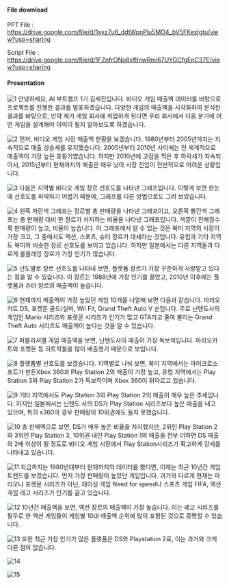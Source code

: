 #### File download
PPT File : https://drive.google.com/file/d/1syz7u6_ddtWpnPlu5MO4_bV5FKexIgtu/view?usp=sharing

Script File : https://drive.google.com/file/d/1FZnfrONo8xfIInwRmi67UYGCfgEpC37E/view?usp=sharing


#### Presentation

![1](https://user-images.githubusercontent.com/63702924/105462373-dff18600-5cd1-11eb-9033-0e362f63758c.PNG)
안녕하세요, AI 부트캠프 1기 김세진입니다.
비디오 게임 매출액 데이터를 바탕으로 프로젝트를 진행한 결과를 발표하겠습니다. 
다양한 게임의 매출액을 시각화하여 분석한 결과를 바탕으로, 만약 제가 게임 회사에 취업하게 된다면 우리 회사에서 다음 분기에 어떤 게임을 설계해야 이익이 될지 알아보도록 하겠습니다.


![2](https://user-images.githubusercontent.com/63702924/105462380-e253e000-5cd1-11eb-8dc8-3223e4aa284f.PNG)
먼저, 비디오 게임 시장 매출액 현황을 보겠습니다. 1980년부터 2005년까지는 지속적으로 매출 상승세를 유지했습니다. 2005년부터 2010년 사이에는 전 세계적으로 매출액이 가장 높은 호황기였습니다. 하지만 2010년에 고점을 찍은 후 하락세가 지속되어서, 2015년부터 현재까지의 매출은 매우 낮아 시장 진입이 전반적으로 어려운 상황입니다.


![3](https://user-images.githubusercontent.com/63702924/105462381-e3850d00-5cd1-11eb-8e95-8a1e50f7ceda.PNG)
다음은 지역별 비디오 게임 장르 선호도를 나타낸 그래프입니다. 이렇게 보면 한눈에 선호도를 파악하기 어렵기 때문에, 그래프를 다른 방법으로도 그려 보았습니다.


![4](https://user-images.githubusercontent.com/63702924/105462387-e41da380-5cd1-11eb-82fe-9b1eb9627bfc.PNG)
왼쪽 파란색 그래프는 장르별 총 판매량을 나타낸 그래프이고, 오른쪽 빨간색 그래프는 총 판매량 대비 한 장르가 차지하는 비율을 나타낸 그래프입니다. 색깔이 진해질수록 판매량이 높고, 비율이 높습니다.
이 그래프에서 알 수 있는 것은 북미 지역의 시장이 가장 크고, 그 중에서도 액션, 스포츠, 슈터 장르가 대세라는 것입니다. 유럽과 기타 지역도 북미와 비슷한 장르 선호도를 보이고 있습니다. 하지만 일본에서는 다른 지역들과 다르게 롤플레잉 장르가 가장 인기가 많습니다. 


![5](https://user-images.githubusercontent.com/63702924/105462394-e5e76700-5cd1-11eb-991a-b0642eb2eab6.PNG)
년도별로 장르 선호도를 나타내 보면, 플랫폼 장르가 가장 꾸준하게 사랑받고 있다는 점을 알 수 있습니다. 이 장르는 1988년에 가장 인기를 끌었고, 2010년 이후에는 플랫폼과 슈터 장르의 매출액이 높습니다.


![6](https://user-images.githubusercontent.com/63702924/105462414-f13a9280-5cd1-11eb-88b4-44c9c6245b0e.PNG)
현재까지 매출액이 가장 높았던 게임 10개를 나열해 보면 다음과 같습니다. 마리오카트 DS, 포켓몬 골드/실버, Wii Fit, Grand Theft Auto V 순입니다. 주로 닌텐도사의 게임인 Mario 시리즈와 포켓몬 시리즈가 인기가 많고 GTA라고 줄여 불리는 Grand Theft Auto 시리즈도 매출액이 높다는 것을 알 수 있습니다. 

![7](https://user-images.githubusercontent.com/63702924/105462417-f1d32900-5cd1-11eb-864a-662fabde15e3.PNG)
퍼블리셔별 게임 매출액을 보면, 닌텐도사의 매출이 가장 독보적입니다. 마리오카트와 포켓몬 등 히트작들을 많이 배출했기 때문으로 보입니다. 


![8](https://user-images.githubusercontent.com/63702924/105462423-f26bbf80-5cd1-11eb-9264-e13af76015aa.PNG)
플랫폼별 선호도를 보겠습니다. 지역별로 나눠 보면, 북미 지역에서는 마이크로소프트가 만든Xbox 360과 Play Station 2의 매출이 가장 높고, 유럽 지역에서는 Play Station 3와 Play Station 2가 독보적이며 Xbox 360이 뒤따르고 있습니다. 


![9](https://user-images.githubusercontent.com/63702924/105462430-f39cec80-5cd1-11eb-9c8e-9dddaec9cb8e.PNG)
기타 지역에서도 Play Station 3와 Play Station 2의 매출이 매우 높은 추세입니다. 하지만 일본에서는 닌텐도 사의 DS가 Play Station 시리즈보다 높은 매출을 내고 있으며, 특히 x360의 경우 판매량이 10위권에도 들지 못했습니다.  


![10](https://user-images.githubusercontent.com/63702924/105462431-f4358300-5cd1-11eb-9f4e-31f6a35d7a55.PNG)
총 판매액으로 보면, DS가 매우 높은 비율을 차지했지만, 2위인 Play Station 2와 3위인 Play Station 3, 10위권 내인 Play Station 1의 매출을 전부 더하면 DS 매출의 2배 이상이 될 정도로 비디오 게임 시장에서 Play Station시리즈가 확고하게 강세를 나타내고 있습니다.


![11](https://user-images.githubusercontent.com/63702924/105462435-f5ff4680-5cd1-11eb-929f-ccc74709b4c7.PNG)
지금까지는 1980년대부터 현재까지의 데이터를 봤다면, 이제는 최근 10년간 게임 트렌드를 보겠습니다. 먼저 가장 판매량이 높았던 게임입니다. 과거와 다르게 현재는 마리오나 포켓몬 시리즈가 아닌, 레이싱 게임 Need for speed나 스포츠 게임 FIFA, 액션 게임 레고 시리즈가 인기를 끌고 있습니다.


![12](https://user-images.githubusercontent.com/63702924/105462436-f7c90a00-5cd1-11eb-93d6-4397add60994.PNG)
10년간 매출액을 보면, 액션 장르의 매출액이 가장 높습니다. 이는 레고 시리즈를 필두로 한 액션 게임들이 게임별 10대 매출액 순위에 많이 포함된 것으로 증명할 수 있습니다.


![13](https://user-images.githubusercontent.com/63702924/105462438-f861a080-5cd1-11eb-820f-b884f2f42082.PNG)
또한 최근 가장 인기가 많은 플랫폼은 DS와 Playstation 2로, 이는 과거와 크게 다른 점이 없습니다. 


![14](https://user-images.githubusercontent.com/63702924/105462439-f992cd80-5cd1-11eb-8fa7-0d75943dfd38.PNG)


![15](https://user-images.githubusercontent.com/63702924/105462444-fa2b6400-5cd1-11eb-9f92-c702db6aa922.PNG)

